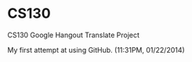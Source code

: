 CS130
=====

CS130 Google Hangout Translate Project

My first attempt at using GitHub. (11:31PM, 01/22/2014) 
